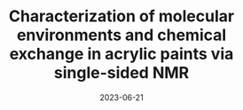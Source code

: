 ---
title: "Characterization of molecular environments and chemical exchange in acrylic paints via single-sided NMR"
collection: publications
permalink: /publications/2023ProgOrgCoat
excerpt: ""
date: 2023-06-21
venue: 'Prog. Org. Coat.'
paperurl: 'https://doi.org/10.1016/j.porgcoat.2023.107770'
citation: '<b>Lyndi Kiple,</b> <u>Tyler Lee, Gillian Zavaglia,</u> Tyler Meldrum. <i>Prog. Org. Coat.</i> <b>2023,</b> <i>183,</i> 107770.'
pubind: "20"
---